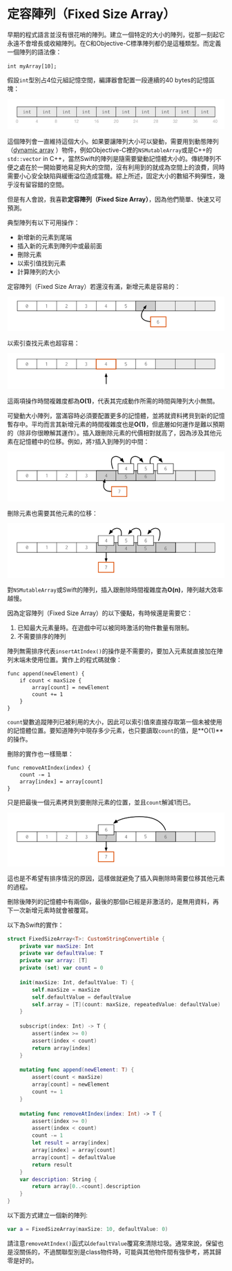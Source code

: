 # 定容陣列（Fixed Size Array）

早期的程式語言並沒有很花哨的陣列。建立一個特定的大小的陣列，從那一刻起它永遠不會增長或收縮陣列。在C和Objective-C標準陣列都仍是這種類型。而定義一個陣列的語法像：

`int myArray[10];`

假設`int`型別占4位元組記憶空間，編譯器會配置一段連續的40 bytes的記憶區塊：

![An array with room for 10 elements](/gitBook/pics/array.png)

這個陣列會一直維持這個大小。如果要讓陣列大小可以變動，需要用到動態陣列（[dynamic array](https://en.wikipedia.org/wiki/Dynamic_array) ）物件，例如Objective-C裡的`NSMutableArray`或是C++的`std::vector` in C++，當然Swift的陣列是隨需要變動記憶體大小的。傳統陣列不便之處在於一開始要地易足夠大的空間，沒有利用到的就成為空間上的浪費，同時需要小心安全缺陷與緩衝溢位造成當機。綜上所述，固定大小的數組不夠彈性，幾乎沒有留容錯的空間。

但是有人會說，我喜歡**定容陣列（Fixed Size Array）**，因為他們簡單、快速又可預測。

典型陣列有以下可用操作：

- 新增新的元素到尾端
- 插入新的元素到陣列中或最前面
- 刪除元素
- 以索引值找到元素
- 計算陣列的大小

定容陣列（Fixed Size Array）若還沒有滿，新增元素是容易的：

![Appending a new element](/gitBook/pics/append.png)

以索引查找元素也超容易：

![Indexing the array](/gitBook/pics/indexing.png)

這兩項操作時間複雜度都為**O(1)**，代表其完成動作所需的時間與陣列大小無關。

可變動大小陣列，當滿容時必須要配置更多的記憶體，並將就資料拷貝到新的記憶暫存中。平均而言其新增元素的時間複雜度也是**O(1)**，但底層如何運作是難以預期的（除非你很瞭解其運作）。插入跟刪除元素的代價相對就高了，因為涉及其他元素在記憶體中的位移。例如，將`7`插入到陣列的中間：

![Insert requires a memory copy](/gitBook/pics/insert.png)

刪除元素也需要其他元素的位移：

![Delete also requires a memory copy](/gitBook/pics/delete.png)

對`NSMutableArray`或Swift的陣列，插入跟刪除時間複雜度為**O(n)**，陣列越大效率越慢。

因為定容陣列（Fixed Size Array）的以下優點，有時候還是需要它：

1. 已知最大元素量時。在遊戲中可以被同時激活的物件數量有限制。
2. 不需要排序的陣列

陣列無需排序代表`insertAtIndex()`的操作是不需要的，要加入元素就直接加在陣列末端未使用位置。實作上的程式碼就像：

	func append(newElement) {
		if count < maxSize {
			array[count] = newElement
			count += 1
		}
	}

`count`變數追蹤陣列已被利用的大小，因此可以索引值來直接存取第一個未被使用的記憶體位置。要知道陣列中現存多少元素，也只要讀取`count`的值，是**O(1)**的操作。

刪除的實作也一樣簡單：

	func removeAtIndex(index) {
		count -= 1
		array[index] = array[count]
	}

只是把最後一個元素拷貝到要刪除元素的位置，並且`count`解減1而已。

![Deleting just means copying one element](/gitBook/pics/delete-no-copy.png)

這也是不希望有排序情況的原因，這樣做就避免了插入與刪除時需要位移其他元素的過程。

刪除後陣列的記憶體中有兩個`6`，最後的那個`6`已經是非激活的，是無用資料，再下一次新增元素時就會被覆寫。

以下為Swift的實作：

```swift
struct FixedSizeArray<T>: CustomStringConvertible {
	private var maxSize: Int
	private var defaultValue: T
	private var array: [T]
	private (set) var count = 0
	
	init(maxSize: Int, defaultValue: T) {
		self.maxSize = maxSize
		self.defaultValue = defaultValue
		self.array = [T](count: maxSize, repeatedValue: defaultValue)
	}
	
	subscript(index: Int) -> T {
		assert(index >= 0)
		assert(index < count)
		return array[index]
	}
	
	mutating func append(newElement: T) {
		assert(count < maxSize)
		array[count] = newElement
		count += 1
	}
	
	mutating func removeAtIndex(index: Int) -> T {
		assert(index >= 0)
		assert(index < count)
		count -= 1
		let result = array[index]
		array[index] = array[count]
		array[count] = defaultValue
		return result
	}
	var description: String {
		return array[0..<count].description
	}
}
```

以下面方式建立一個新的陣列:
```swift
var a = FixedSizeArray(maxSize: 10, defaultValue: 0)
```

請注意`removeAtIndex()`函式以`defaultValue`覆寫來清除垃圾。通常來說，保留也是沒關係的，不過關聯型別是class物件時，可能與其他物件間有強參考，將其歸零是好的。

